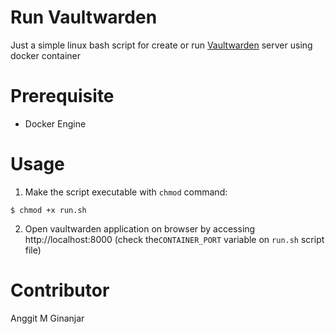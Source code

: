 # Run Vaultwarden
Just a simple linux bash script for create or run [Vaultwarden](https://github.com/dani-garcia/vaultwarden) server using docker container

# Prerequisite
* Docker Engine

# Usage
1. Make the script executable with `chmod` command:
```
$ chmod +x run.sh
```
2. Open vaultwarden application on browser by accessing http://localhost:8000 (check  the`CONTAINER_PORT` variable on `run.sh` script file)

# Contributor
Anggit M Ginanjar
